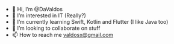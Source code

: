 - 👋 Hi, I’m @DaValdos
- 👀 I’m interested in IT (Really?)
- 🌱 I’m currently learning Swift, Kotlin and Flutter (I like Java too)
- 💞️ I’m looking to collaborate on stuff
- 📫 How to reach me valdosx@gmail.com

<!---
DaValdos/DaValdos is a ✨ special ✨ repository because its `README.md` (this file) appears on your GitHub profile.
You can click the Preview link to take a look at your changes.
--->
